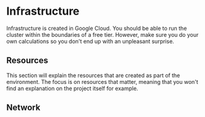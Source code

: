 # Infrastructure

Infrastructure is created in Google Cloud.  You should be able to run the cluster within the boundaries of a free tier.  However, make sure you do your own calculations so you don't end up with an unpleasant surprise.

## Resources

This section will explain the resources that are created as part of the environment.  The focus is on resources that matter, meaning that you won't find an explanation on the project itself for example.

## Network


